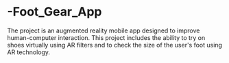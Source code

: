 # -Foot_Gear_App
The project is an augmented reality mobile app designed to improve human-computer interaction.  This project includes the ability to try on shoes virtually using AR filters and to check the size of the user's foot using AR technology.
